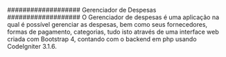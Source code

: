 ###################
Gerenciador de Despesas
###################
O Gerenciador de despesas é uma aplicação na qual é possível gerenciar as despesas,
bem como seus fornecedores, formas de pagamento, categorias, tudo isto através
de uma interface web criada com Bootstrap 4, contando com o backend em php usando
CodeIgniter 3.1.6.
